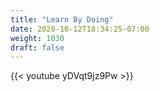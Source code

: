 ```yaml
---
title: "Learn By Doing"
date: 2020-10-12T18:34:25-07:00
weight: 1030
draft: false
---
```

{{< youtube yDVqt9jz9Pw >}}